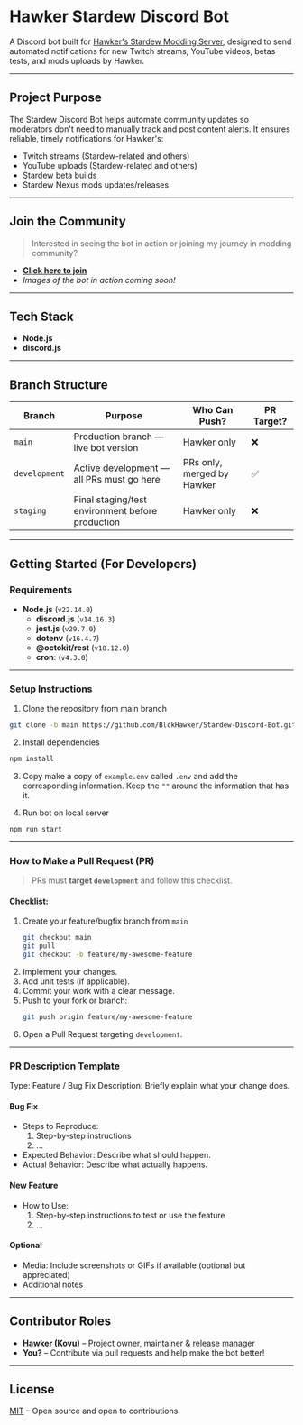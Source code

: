 # Hawker Stardew Discord Bot

A Discord bot built for [Hawker's Stardew Modding Server](https://discord.gg/mthtsCYy6d), designed to send automated notifications for new Twitch streams, YouTube videos, betas tests, and mods uploads by Hawker.

---

## Project Purpose

The Stardew Discord Bot helps automate community updates so moderators don't need to manually track and post content alerts. It ensures reliable, timely notifications for Hawker's:

- Twitch streams (Stardew-related and others)
- YouTube uploads (Stardew-related and others)
- Stardew beta builds
- Stardew Nexus mods updates/releases

---

## Join the Community

> Interested in seeing the bot in action or joining my journey in modding community?

- **[Click here to join](https://discord.gg/mthtsCYy6d)**  
- _Images of the bot in action coming soon!_

---

## Tech Stack

- **Node.js**
- **discord.js**
---

## Branch Structure

| Branch     | Purpose                                         | Who Can Push?   | PR Target? |
|------------|--------------------------------------------------|------------------|------------|
| `main`     | Production branch — live bot version             | Hawker only      | ❌   |
| `development` | Active development — all PRs must go here        | PRs only, merged by Hawker | ✅  |
| `staging`  | Final staging/test environment before production | Hawker only      | ❌   |

---

## Getting Started (For Developers)

### Requirements

- **Node.js** (`v22.14.0`)
   - **discord.js** (`v14.16.3`)
   - **jest.js**  (`v29.7.0`)
   - **dotenv** (`v16.4.7`)
   - **@octokit/rest** (`v18.12.0`)
   - **cron**: (`v4.3.0`)

---

### Setup Instructions


1. Clone the repository from main branch
```bash
git clone -b main https://github.com/BlckHawker/Stardew-Discord-Bot.git
```
2. Install dependencies
```bash
npm install
```
3. Copy make a copy of `example.env` called `.env` and add the corresponding information. Keep the `""` around the information that has it.

4. Run bot on local server

```bash
npm run start
```

---

### How to Make a Pull Request (PR)

> PRs must **target `development`** and follow this checklist.

#### Checklist:
1. Create your feature/bugfix branch from `main`
    ```bash
    git checkout main
    git pull
    git checkout -b feature/my-awesome-feature
    ```
2. Implement your changes.
3. Add unit tests (if applicable).
4. Commit your work with a clear message.
5. Push to your fork or branch:
    ```bash
    git push origin feature/my-awesome-feature
    ```
6. Open a Pull Request targeting `development`.
---

### PR Description Template

Type: Feature / Bug Fix
Description: Briefly explain what your change does.

#### Bug Fix

- Steps to Reproduce:
   1. Step-by-step instructions
   2. ...
- Expected Behavior: Describe what should happen.
- Actual Behavior: Describe what actually happens.

#### New Feature

- How to Use:
   1. Step-by-step instructions to test or use the feature
   2. ...

#### Optional
- Media: Include screenshots or GIFs if available (optional but appreciated)
- Additional notes
---

## Contributor Roles

- **Hawker (Kovu)** – Project owner, maintainer & release manager  
- **You?** – Contribute via pull requests and help make the bot better!

---

## License

[MIT](https://github.com/BlckHawker/Stardew-Discord-Bot/blob/master/LICENSE) – Open source and open to contributions.
